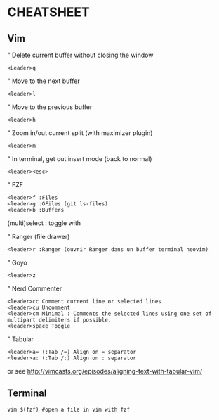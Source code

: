 CHEATSHEET
==========


Vim
---


" Delete current buffer without closing the window

    <Leader>q

" Move to the next buffer

    <leader>l

" Move to the previous buffer

    <leader>h 

" Zoom in/out current split (with maximizer plugin)

    <leader>m

" In terminal, get out insert mode (back to normal)

    <leader><esc>

" FZF

    <leader>f :Files
    <leader>g :GFiles (git ls-files)
    <leader>b :Buffers

  (multi)select :
    toggle with <TAB>

" Ranger (file drawer)

    <leader>r :Ranger (ouvrir Ranger dans un buffer terminal neovim) 

" Goyo

    <leader>z

" Nerd Commenter

    <leader>cc Comment current line or selected lines
    <leader>cu Uncomment
    <leader>cm Minimal : Comments the selected lines using one set of multipart delimiters if possible.
    <leader>space Toggle

" Tabular

    <leader>a= (:Tab /=) Align on = separator
    <leader>a: (:Tab /:) Align on : separator

or see <http://vimcasts.org/episodes/aligning-text-with-tabular-vim/>


Terminal
--------

    vim $(fzf) #open a file in vim with fzf
